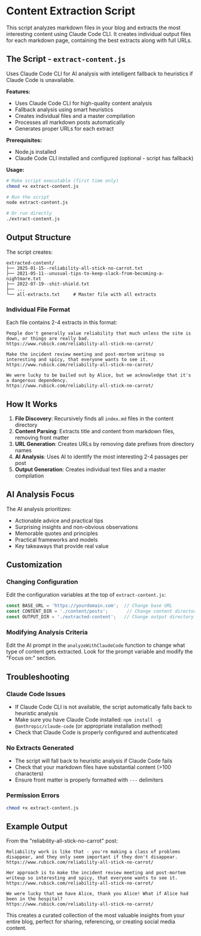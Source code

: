 # Content Extraction Script

This script analyzes markdown files in your blog and extracts the most interesting content using Claude Code CLI. It creates individual output files for each markdown page, containing the best extracts along with full URLs.

## The Script - `extract-content.js`

Uses Claude Code CLI for AI analysis with intelligent fallback to heuristics if Claude Code is unavailable.

**Features:**
- Uses Claude Code CLI for high-quality content analysis
- Fallback analysis using smart heuristics 
- Creates individual files and a master compilation
- Processes all markdown posts automatically
- Generates proper URLs for each extract

**Prerequisites:**
- Node.js installed
- Claude Code CLI installed and configured (optional - script has fallback)

**Usage:**
```bash
# Make script executable (first time only)
chmod +x extract-content.js

# Run the script
node extract-content.js

# Or run directly
./extract-content.js
```

## Output Structure

The script creates:

```
extracted-content/
├── 2025-01-15--reliability-all-stick-no-carrot.txt
├── 2021-05-11--unusual-tips-to-keep-slack-from-becoming-a-nightmare.txt
├── 2022-07-19--shit-shield.txt
├── ...
└── all-extracts.txt     # Master file with all extracts
```

### Individual File Format

Each file contains 2-4 extracts in this format:

```
People don't generally value reliability that much unless the site is down, or things are really bad.
https://www.rubick.com/reliability-all-stick-no-carrot/

Make the incident review meeting and post-mortem writeup so interesting and spicy, that everyone wants to see it.
https://www.rubick.com/reliability-all-stick-no-carrot/

We were lucky to be bailed out by Alice, but we acknowledge that it's a dangerous dependency.
https://www.rubick.com/reliability-all-stick-no-carrot/
```

## How It Works

1. **File Discovery**: Recursively finds all `index.md` files in the content directory
2. **Content Parsing**: Extracts title and content from markdown files, removing front matter
3. **URL Generation**: Creates URLs by removing date prefixes from directory names
4. **AI Analysis**: Uses AI to identify the most interesting 2-4 passages per post
5. **Output Generation**: Creates individual text files and a master compilation

## AI Analysis Focus

The AI analysis prioritizes:
- Actionable advice and practical tips
- Surprising insights and non-obvious observations  
- Memorable quotes and principles
- Practical frameworks and models
- Key takeaways that provide real value

## Customization

### Changing Configuration

Edit the configuration variables at the top of `extract-content.js`:

```javascript
const BASE_URL = 'https://yourdomain.com';  // Change base URL
const CONTENT_DIR = './content/posts';       // Change content directory
const OUTPUT_DIR = './extracted-content';   // Change output directory
```

### Modifying Analysis Criteria

Edit the AI prompt in the `analyzeWithClaudeCode` function to change what type of content gets extracted. Look for the prompt variable and modify the "Focus on:" section.

## Troubleshooting

### Claude Code Issues
- If Claude Code CLI is not available, the script automatically falls back to heuristic analysis
- Make sure you have Claude Code installed: `npm install -g @anthropic/claude-code` (or appropriate installation method)
- Check that Claude Code is properly configured and authenticated

### No Extracts Generated
- The script will fall back to heuristic analysis if Claude Code fails
- Check that your markdown files have substantial content (>100 characters)
- Ensure front matter is properly formatted with `---` delimiters

### Permission Errors
```bash
chmod +x extract-content.js
```

## Example Output

From the "reliability-all-stick-no-carrot" post:

```
Reliability work is like that - you're making a class of problems disappear, and they only seem important if they don't disappear.
https://www.rubick.com/reliability-all-stick-no-carrot/

Her approach is to make the incident review meeting and post-mortem writeup so interesting and spicy, that everyone wants to see it.
https://www.rubick.com/reliability-all-stick-no-carrot/

We were lucky that we have Alice, thank you Alice! What if Alice had been in the hospital?
https://www.rubick.com/reliability-all-stick-no-carrot/
```

This creates a curated collection of the most valuable insights from your entire blog, perfect for sharing, referencing, or creating social media content.